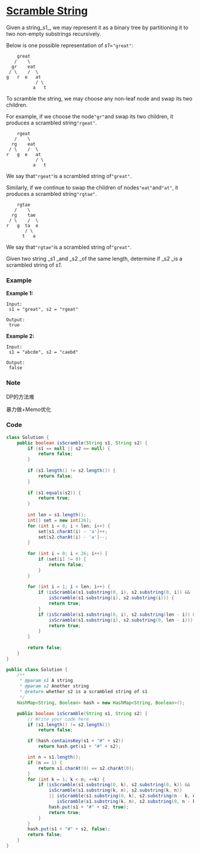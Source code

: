 # [Scramble String](https://leetcode.com/problems/scramble-string/description/)

Given a string_s1_, we may represent it as a binary tree by partitioning it to two non-empty substrings recursively.

Below is one possible representation of _s1_=`"great"`:

```
    great
   /    \
  gr    eat
 / \    /  \
g   r  e   at
           / \
          a   t
```

To scramble the string, we may choose any non-leaf node and swap its two children.

For example, if we choose the node`"gr"`and swap its two children, it produces a scrambled string`"rgeat"`.

```
    rgeat
   /    \
  rg    eat
 / \    /  \
r   g  e   at
           / \
          a   t
```

We say that`"rgeat"`is a scrambled string of`"great"`.

Similarly, if we continue to swap the children of nodes`"eat"`and`"at"`, it produces a scrambled string`"rgtae"`.

```
    rgtae
   /    \
  rg    tae
 / \    /  \
r   g  ta  e
       / \
      t   a
```

We say that`"rgtae"`is a scrambled string of`"great"`.

Given two string _s1 _and _s2 _of the same length, determine if _s2 _is a scrambled string of _s1_.

### **Example**

**Example 1:**

```
Input:
 s1 = "great", s2 = "rgeat"

Output:
 true
```

**Example 2:**

```
Input:
 s1 = "abcde", s2 = "caebd"

Output:
 false
```

### Note

DP的方法难

暴力做+Memo优化

### Code

```java
class Solution {
    public boolean isScramble(String s1, String s2) {
        if (s1 == null || s2 == null) {
            return false;
        }
        
        if (s1.length() != s2.length()) {
            return false;
        }
        
        if (s1.equals(s2)) {
            return true;
        }
        
        int len = s1.length();
        int[] set = new int[26];
        for (int i = 0; i < len; i++) {
            set[s1.charAt(i) - 'a']++;
            set[s2.charAt(i) - 'a']--;
        }
        
        for (int i = 0; i < 26; i++) {
            if (set[i] != 0) {
                return false;
            }
        }
        
        for (int i = 1; i < len; i++) {
            if (isScramble(s1.substring(0, i), s2.substring(0, i)) &&
                isScramble(s1.substring(i), s2.substring(i))) {
                return true;
            }
            if (isScramble(s1.substring(0, i), s2.substring(len - i)) &&
                isScramble(s1.substring(i), s2.substring(0, len - i))) {
                return true;
            }
        }
        
        return false;
    }
}
```

```java
public class Solution {
    /**
     * @param s1 A string
     * @param s2 Another string
     * @return whether s2 is a scrambled string of s1
     */
    HashMap<String, Boolean> hash = new HashMap<String, Boolean>();

    public boolean isScramble(String s1, String s2) {
        // Write your code here
        if (s1.length() != s2.length())
            return false;

        if (hash.containsKey(s1 + "#" + s2))
            return hash.get(s1 + "#" + s2);

        int n = s1.length();
        if (n == 1) {
            return s1.charAt(0) == s2.charAt(0);
        }
        for (int k = 1; k < n; ++k) {
            if (isScramble(s1.substring(0, k), s2.substring(0, k)) && 
                isScramble(s1.substring(k, n), s2.substring(k, n))
                || isScramble(s1.substring(0, k), s2.substring(n - k, n)) &&
                   isScramble(s1.substring(k, n), s2.substring(0, n - k))) {
                hash.put(s1 + "#" + s2, true);
                return true;
            }
        }
        hash.put(s1 + "#" + s2, false);
        return false;
    }
}

```



